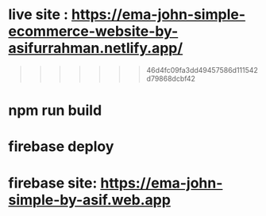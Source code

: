 
# live site : https://ema-john-simple-ecommerce-website-by-asifurrahman.netlify.app/
>>>>>>> 46d4fc09fa3dd49457586d111542d79868dcbf42

# npm run build
# firebase deploy
# firebase site: https://ema-john-simple-by-asif.web.app
